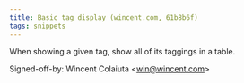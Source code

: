 ```yaml
---
title: Basic tag display (wincent.com, 61b8b6f)
tags: snippets
---
```


When showing a given tag, show all of its taggings in a table.

Signed-off-by: Wincent Colaiuta &lt;win@wincent.com&gt;
